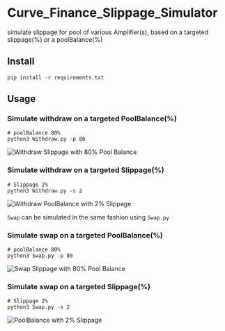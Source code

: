 # Curve_Finance_Slippage_Simulator
simulate slippage for pool of various Amplifier(s), based on a targeted slippage(%) or a poolBalance(%)

## Install 
```
pip install -r requirements.txt
```

## Usage

### Simulate withdraw on a targeted PoolBalance(%)
```
# poolBalance 80%
python3 Withdraw.py -p 80
```

![Withdraw Slippage with 80% Pool Balance](https://github.com/chrisckwong821/Curve_Finance_Slippage_Simulator/blob/main/resources/80W%80.png)

### Simulate withdraw on a targeted Slippage(%)
```
# Slippage 2%
python3 Withdraw.py -s 2
```

![Withdraw PoolBalance with 2% Slippage](https://github.com/chrisckwong821/Curve_Finance_Slippage_Simulator/blob/main/resources/2W%80.png)

`Swap` can be simulated in the same fashion using `Swap.py`


### Simulate swap on a targeted PoolBalance(%)
```
# poolBalance 80%
python3 Swap.py -p 80
```

![Swap Slippage with 80% Pool Balance](https://github.com/chrisckwong821/Curve_Finance_Slippage_Simulator/blob/main/resources/80S%80.png)

### Simulate swap on a targeted Slippage(%)
```
# Slippage 2%
python3 Swap.py -s 2
```

![PoolBalance with 2% Slippage](https://github.com/chrisckwong821/Curve_Finance_Slippage_Simulator/blob/main/resources/2S%80.png)